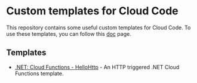 # Custom templates for Cloud Code

This repository contains some useful custom templates for Cloud Code. To use
these templates, you can follow this
[doc](https://cloud.google.com/code/docs/vscode/set-up-sample-repo) page.

## Templates

* [.NET: Cloud Functions - HelloHttp](dotnet/cloud-functions/HelloHttp) - An
  HTTP triggered .NET Cloud Functions template.

